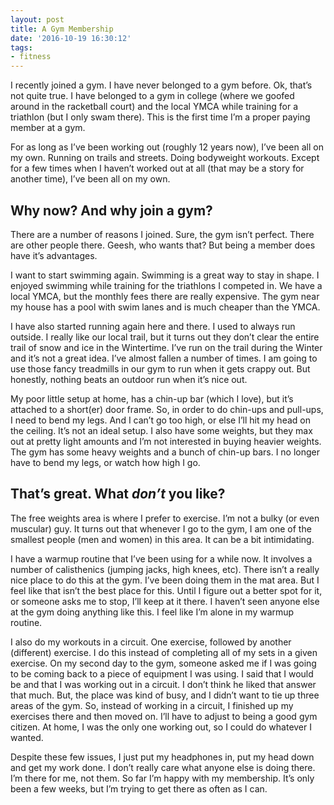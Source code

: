 ```yaml
---
layout: post
title: A Gym Membership
date: '2016-10-19 16:30:12'
tags:
- fitness
---
```


I recently joined a gym. I have never belonged to a gym before. Ok, that’s not quite true. I have belonged to a gym in college (where we goofed around in the racketball court) and the local YMCA while training for a triathlon (but I only swam there). This is the first time I’m a proper paying member at a gym.

For as long as I’ve been working out (roughly 12 years now), I’ve been all on my own. Running on trails and streets. Doing bodyweight workouts. Except for a few times when I haven’t worked out at all (that may be a story for another time), I’ve been all on my own.

## Why now? And why join a gym?

There are a number of reasons I joined. Sure, the gym isn’t perfect. There are other people there. Geesh, who wants that? But being a member does have it’s advantages.

I want to start swimming again. Swimming is a great way to stay in shape. I enjoyed swimming while training for the triathlons I competed in. We have a local YMCA, but the monthly fees there are really expensive. The gym near my house has a pool with swim lanes and is much cheaper than the YMCA.

I have also started running again here and there. I used to always run outside. I really like our local trail, but it turns out they don’t clear the entire trail of snow and ice in the Wintertime. I’ve run on the trail during the Winter and it’s not a great idea. I’ve almost fallen a number of times. I am going to use those fancy treadmills in our gym to run when it gets crappy out. But honestly, nothing beats an outdoor run when it’s nice out.

My poor little setup at home, has a chin-up bar (which I love), but it’s attached to a short(er) door frame. So, in order to do chin-ups and pull-ups, I need to bend my legs. And I can’t go too high, or else I’ll hit my head on the ceiling. It’s not an ideal setup. I also have some weights, but they max out at pretty light amounts and I’m not interested in buying heavier weights. The gym has some heavy weights and a bunch of chin-up bars. I no longer have to bend my legs, or watch how high I go.

## That’s great. What _don’t_ you like?

The free weights area is where I prefer to exercise. I’m not a bulky (or even muscular) guy. It turns out that whenever I go to the gym, I am one of the smallest people (men and women) in this area. It can be a bit intimidating.

I have a warmup routine that I’ve been using for a while now. It involves a number of calisthenics (jumping jacks, high knees, etc). There isn’t a really nice place to do this at the gym. I’ve been doing them in the mat area. But I feel like that isn’t the best place for this. Until I figure out a better spot for it, or someone asks me to stop, I’ll keep at it there. I haven’t seen anyone else at the gym doing anything like this. I feel like I’m alone in my warmup routine.

I also do my workouts in a circuit. One exercise, followed by another (different) exercise. I do this instead of completing all of my sets in a given exercise. On my second day to the gym, someone asked me if I was going to be coming back to a piece of equipment I was using. I said that I would be and that I was working out in a circuit. I don’t think he liked that answer that much. But, the place was kind of busy, and I didn’t want to tie up three areas of the gym. So, instead of working in a circuit, I finished up my exercises there and then moved on. I’ll have to adjust to being a good gym citizen. At home, I was the only one working out, so I could do whatever I wanted.

Despite these few issues, I just put my headphones in, put my head down and get my work done. I don’t really care what anyone else is doing there. I’m there for me, not them. So far I’m happy with my membership. It’s only been a few weeks, but I’m trying to get there as often as I can.

